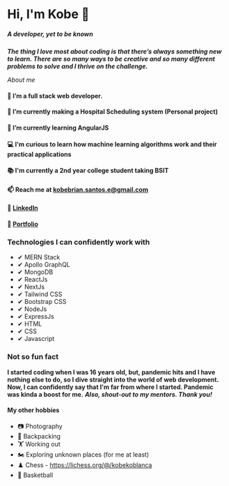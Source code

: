 # Hi, I'm Kobe 👋
##### A developer, yet to be known
 ***The thing I love most about coding is that there’s always something new to learn. There are so many ways to be creative and so many different problems to solve and I thrive on the challenge.***

*About me*

#### 👀 I’m a full stack web developer.
#### 🌱 I’m currently making a Hospital Scheduling system (Personal project)
#### 🌱 I’m currently learning AngularJS
#### 💻 I'm curious to learn how machine learning algorithms work and their practical applications
#### 📚 I'm currently a 2nd year college student taking BSIT
#### 📫 Reach me at kobebrian.santos.e@gmail.com
#### 🔗 <a href="https://www.linkedin.com/in/kobesantos/" target="_blank">LinkedIn<a/>
#### 🔗 <a href="https://kobebriansantos.vercel.app" target="_blank">Portfolio<a/>


### Technologies I can confidently work with  ###

 - ✔ MERN Stack
 - ✔ Apollo GraphQL
 - ✔ MongoDB
 - ✔ ReactJs
 - ✔ NextJs
 - ✔ Tailwind CSS
 - ✔ Bootstrap CSS
 - ✔ NodeJs
 - ✔ ExpressJs
 - ✔ HTML
 - ✔ CSS
 - ✔ Javascript

### Not so fun fact ###
 **I started coding when I was 16 years old, but, pandemic hits and I have nothing else to do, so I dive straight into the world of web development. Now, I can confidently say that I'm far from where I started. Pandemic was kinda a boost for me.**
  ***Also, shout-out to my mentors. Thank you!***
#### My other hobbies ####
 - 📷 Photography
 - 🎒 Backpacking
 - 🏋 Working out
 - 🏍️ Exploring unknown places (for me at least)
 - ♟️ Chess - https://lichess.org/@/kobekoblanca
 - 🏀 Basketball

<!--
**stevengragg/stevengragg** is a ✨ _special_ ✨ repository because its `README.md` (this file) appears on your GitHub profile.

Here are some ideas to get you started:

- 🔭 I’m currently working on ...
- 🌱 I’m currently learning ...
- 👯 I’m looking to collaborate on ...
- 🤔 I’m looking for help with ...
- 💬 Ask me about ...
- 📫 How to reach me: ...
- 😄 Pronouns: ...
- ⚡ Fun fact: ...
-->
